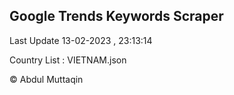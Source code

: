 

## Google Trends Keywords Scraper 
 
Last Update 13-02-2023 , 23:13:14

Country List :
VIETNAM.json



© Abdul Muttaqin 
